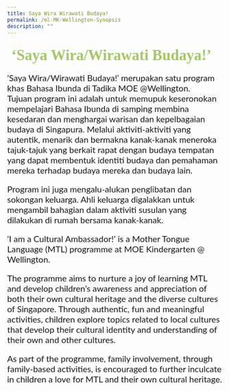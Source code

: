 ```yaml
---
title: Saya Wira Wirawati Budaya!
permalink: /ml-MK-Wellington-Synopsis
description: ""
---
```

<h4 style="font-size: 35px;font-family: KaiTi;padding-top:12px;margin:10px;color: #a3c864;">‘Saya Wira/Wirawati Budaya!’ </h4>
<p style="font-size: 20px;font-family: Lato,sans-serif;"> ‘Saya Wira/Wirawati Budaya!’ merupakan satu program khas Bahasa Ibunda di Tadika MOE @Wellington.  <br/>
Tujuan program ini adalah untuk memupuk keseronokan mempelajari Bahasa Ibunda di samping membina kesedaran dan menghargai  warisan dan kepelbagaian budaya di Singapura.  Melalui aktiviti-aktiviti yang autentik, menarik dan bermakna  kanak-kanak meneroka tajuk-tajuk yang berkait rapat dengan budaya tempatan yang dapat membentuk identiti budaya dan pemahaman mereka terhadap budaya mereka dan budaya lain. </p>
<p  style="font-size: 20px;font-family:Lato,sans-serif;">Program ini juga mengalu-alukan penglibatan dan sokongan keluarga. Ahli keluarga digalakkan untuk mengambil bahagian dalam aktiviti susulan yang dilakukan di rumah bersama kanak-kanak. </p>
<p  style="font-size: 20px;font-family:Lato,sans-serif;">‘I am a Cultural Ambassador!’ is a Mother Tongue Language (MTL) programme at MOE Kindergarten @ Wellington. </p>
<p  style="font-size: 20px;font-family:Lato,sans-serif;">The programme aims to nurture a joy of learning MTL and develop children’s awareness and appreciation of both their own cultural heritage and the diverse cultures of Singapore. Through authentic, fun and meaningful activities, children explore topics related to local cultures that develop their cultural identity and understanding of their own and other cultures.</p>
<p  style="font-size: 20px;font-family:Lato,sans-serif;">As part of the programme, family involvement, through family-based activities, is encouraged to further inculcate in children a love for MTL and their own cultural heritage.</p>